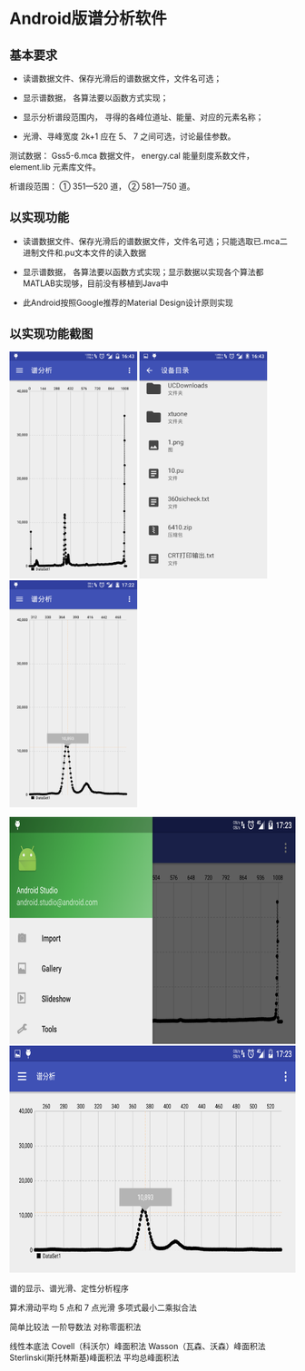 Android版谱分析软件
===================

基本要求
--------
- 读谱数据文件、保存光滑后的谱数据文件，文件名可选；

- 显示谱数据， 各算法要以函数方式实现；

- 显示分析谱段范围内， 寻得的各峰位道址、能量、对应的元素名称；

- 光滑、寻峰宽度 2k+1 应在 5、 7 之间可选，讨论最佳参数。

测试数据： Gss5-6.mca 数据文件， energy.cal 能量刻度系数文件， element.lib 元素库文件。

析谱段范围： ① 351—520 道， ② 581—750 道。


以实现功能
---------

- 读谱数据文件、保存光滑后的谱数据文件，文件名可选；只能选取已.mca二进制文件和.pu文本文件的读入数据

- 显示谱数据， 各算法要以函数方式实现；显示数据以实现各个算法都MATLAB实现够，目前没有移植到Java中

- 此Android按照Google推荐的Material Design设计原则实现


以实现功能截图
-------------

<img src="Screenshots/1.png" height="400" alt="Screenshot"/> <img src="Screenshots/2.png" height="400" alt="Screenshot"/> <img src="Screenshots/3.png" height="400" alt="Screenshot"/>

<img src="Screenshots/4.png" height="400" alt="Screenshot"/> <img src="Screenshots/5.png" height="400" alt="Screenshot"/>



谱的显示、谱光滑、定性分析程序

算术滑动平均 5 点和 7 点光滑 多项式最小二乘拟合法

简单比较法  一阶导数法   对称零面积法

线性本底法 Covell（科沃尔）峰面积法   Wasson（瓦森、沃森）峰面积法    Sterlinski(斯托林斯基)峰面积法  平均总峰面积法